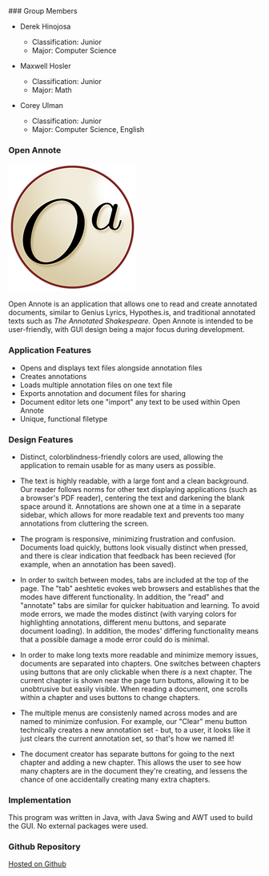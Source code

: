 <link rel="shortcut icon" type="image/x-icon" href="logo_large.ico">
### Group Members

- Derek Hinojosa
	- Classification: Junior 
	- Major: Computer Science

- Maxwell Hosler
	- Classification: Junior
	- Major: Math
 
- Corey Ulman
	- Classification: Junior
	- Major: Computer Science, English

### Open Annote

<img src="assets/logo_large.png" alt="The Open Annote logo. It looks like a black italicized O with an a superscript in the center of a cream circle." />

Open Annote is an application that allows one to read and create annotated documents, similar to Genius Lyrics, Hypothes.is, and traditional annotated texts such as _The Annotated Shakespeare._ Open Annote is intended to be user-friendly, with GUI design being a major focus during development. 

### Application Features

- Opens and displays text files alongside annotation files 
- Creates annotations
- Loads multiple annotation files on one text file 
- Exports annotation and document files for sharing 
- Document editor lets one "import" any text to be used within Open Annote 
- Unique, functional filetype 

### Design Features

- Distinct, colorblindness-friendly colors are used, allowing the application to remain usable for as many users as possible. 

- The text is highly readable, with a large font and a clean background. Our reader follows norms for other text displaying applications (such as a browser's PDF reader), centering the text and darkening the blank space around it. Annotations are shown one at a time in a separate sidebar, which allows for more readable text and prevents too many annotations from cluttering the screen. 

- The program is responsive, minimizing frustration and confusion. Documents load quickly, buttons look visually distinct when pressed, and there is clear indication that feedback has been recieved (for example, when an annotation has been saved). 

- In order to switch between modes, tabs are included at the top of the page. The "tab" aeshtetic evokes web browsers and establishes that the modes have different functionality. In addition, the "read" and "annotate" tabs are similar for quicker habituation and learning. To avoid mode errors, we made the modes distinct (with varying colors for highlighting annotations, different menu buttons, and separate document loading). In addition, the modes' differing functionality means that a possible damage a mode error could do is minimal. 

- In order to make long texts more readable and minimize memory issues, documents are separated into chapters. One switches between chapters using buttons that are only clickable when there _is_ a next chapter. The current chapter is shown near the page turn buttons, allowing it to be unobtrusive but easily visible. When reading a document, one scrolls within a chapter and uses buttons to change chapters. 

- The multiple menus are consistenly named across modes and are named to minimize confusion. For example, our "Clear" menu button technically creates a new annotation set - but, to a user, it looks like it just clears the current annotation set, so that's how we named it! 

- The document creator has separate buttons for going to the next chapter and adding a new chapter. This allows the user to see how many chapters are in the document they're creating, and lessens the chance of one accidentally creating many extra chapters. 

<!---(This website uses markdown btw)

```markdown
Syntax highlighted code block

# Header 1
## Header 2
### Header 3

- Bulleted
- List

1. Numbered
2. List

**Bold** and _Italic_ and `Code` text

[Link](url) and ![Image](src)
```
--->

### Implementation 

This program was written in Java, with Java Swing and AWT used to build the GUI. No external packages were used. 

### Github Repository

[Hosted on Github](https://github.com/Wooster-CS320-UIDesign/open-annote)
